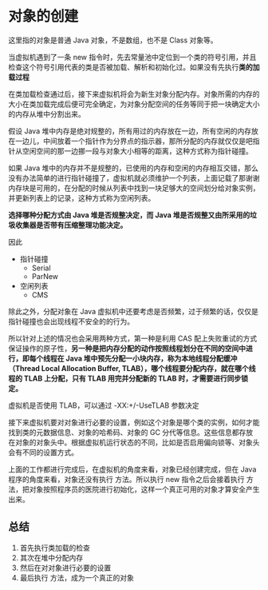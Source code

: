# 对象的创建

这里指的对象是普通 Java 对象，不是数组，也不是 Class 对象等。

当虚拟机遇到了一条 new 指令时，先去常量池中定位到一个类的符号引用，并且检查这个符号引用代表的类是否被加载、解析和初始化过。如果没有先执行**类的加载过程**

在类加载检查通过后，接下来虚拟机将会为新生对象分配内存。对象所需的内存的大小在类加载完成后便可完全确定，为对象分配空间的任务等同于把一块确定大小的内存从堆中分割出来。



假设 Java 堆中内存是绝对规整的，所有用过的内存放在一边，所有空闲的内存放在一边儿，中间放着一个指针作为分界点的指示器，那所分配的内存就仅仅是吧指针从空闲空间的那一边挪一段与对象大小相等的距离，这种方式称为指针碰撞。

如果 Java 堆中的内存并不是规整的，已使用的内存和空闲的内存相互交错，那么没有办法简单的进行指针碰撞了，虚拟机就必须维护一个列表，上面记载了那谢谢内存块是可用的，在分配的时候从列表中找到一块足够大的空间划分给对象实例，并更新列表上的记录，这种方式称为空闲列表。

**选择哪种分配方式由 Java 堆是否规整决定，而 Java 堆是否规整又由所采用的垃圾收集器是否带有压缩整理功能决定。**

因此

* 指针碰撞
  * Serial
  * ParNew
* 空闲列表
  * CMS



除此之外，分配对象在 Java 虚拟机中还要考虑是否频繁，过于频繁的话，仅仅是指针碰撞也会出现线程不安全的的行为。

所以针对上述的情况也会采用两种方式，第一种是利用 CAS 配上失败重试的方式保证操作的原子性，**另一种是把内存分配的动作按照线程划分在不同的空间中进行，即每个线程在 Java 堆中预先分配一小块内存，称为本地线程分配缓冲（Thread Local Allocation Buffer, TLAB），哪个线程要分配内存，就在哪个线程的 TLAB 上分配，只有 TLAB 用完并分配新的 TLAB 时，才需要进行同步锁定。**

虚拟机是否使用 TLAB，可以通过 -XX:+/-UseTLAB 参数决定



接下来虚拟机要对对象进行必要的设置，例如这个对象是哪个类的实例，如何才能找到类的元数据信息、对象的哈希码、对象的 GC 分代等信息。这些信息都存放在对象的对象头中。根据虚拟机运行状态的不同，比如是否启用偏向锁等、对象头会有不同的设置方式。



上面的工作都进行完成后，在虚拟机的角度来看，对象已经创建完成，但在 Java 程序的角度来看，对象还没有执行 <init> 方法。所以执行 new 指令之后会接着执行 <init> 方法，把对象按照程序员的医院进行初始化，这样一个真正可用的对象才算安全产生出来。



## 总结

1. 首先执行类加载的检查
2. 其次在堆中分配内存
3. 然后在对对象进行必要的设置
4. 最后执行 <init> 方法，成为一个真正的对象